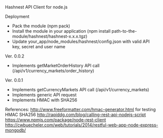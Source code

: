 Hashnest API Client for node.js

Deployment
* Pack the module (npm pack)
* Install the module in your application (npm install path-to-the-module/hashnest/hashnest-x.x.x.tgz)
* Update your_app/node_modules/hashnest/config.json with valid API key, secret and user name

Ver. 0.0.2
* Implements getMarketOrderHistory API call (/api/v1/currency_markets/order_history)

Ver. 0.0.1
* Implements getCurrencyMarkets API call (/api/v1/currency_markets)
* Implements generic API request
* Implements HMAC with SHA256
 
References:
http://www.freeformatter.com/hmac-generator.html for testing HMAC SHA256
http://rapiddg.com/blog/calling-rest-api-nodejs-script
https://www.npmjs.com/package/node-rest-client
http://cwbuecheler.com/web/tutorials/2014/restful-web-app-node-express-mongodb/